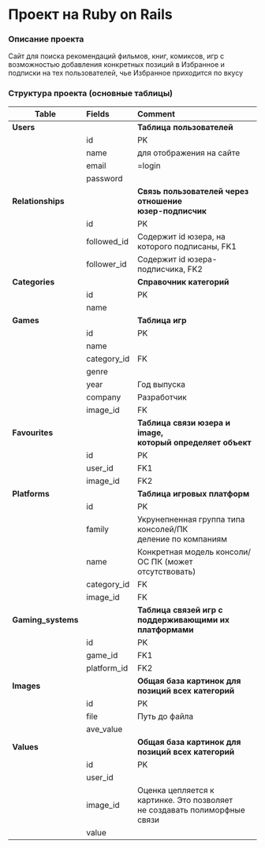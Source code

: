 Проект на Ruby on Rails
=======================
### Описание проекта
Сайт для поиска рекомендаций фильмов, книг, комиксов, игр с возможностью добавления конкретных позиций в Избранное и подписки на тех пользователей, чье Избранное приходится по вкусу 
### Структура проекта (основные таблицы)
| Table          | Fields              | Comment                  |
| ---------------|:--------------------|:-------------------------|
| **Users**      |                     | **Таблица пользователей**|
|                | id                  | PK                       |
|                | name                | для отображения на сайте |
|                | email               | =login                   |
|                | password            ||
| **Relationships** ||**Связь пользователей через отношение<br> юзер-подписчик** |
|                | id                  | PK                                      |
|                | followed_id | Содержит id юзера, на которого подписаны, FK1   |
|                | follower_id | Содержит id юзера-подписчика, FK2               |
| **Categories** |                     |**Справочник категорий**  |
|                | id                  | PK                       |
|                | name                |                          |
| **Games**      |                     | **Таблица игр**          |
|                | id                  | PK                       |
|                | name                |                          |
|                | category_id         | FK                       |
|                | genre               |                          |
|                | year                | Год выпуска              |
|                | company             | Разработчик              |
|                | image_id            | FK                       |
| **Favourites** |                     | **Таблица связи юзера и image,<br> который определяет объект**  |
|                | id                  | PK                       |
|                | user_id             | FK1                      |
|                | image_id            | FK2                      |
| **Platforms**  |                     | **Таблица игровых платформ**                                   |
|                | id                  | PK                       |
|                | family              | Укрунепненная группа типа консолей/ПК<br> деление по компаниям |
|                | name                | Конкретная модель консоли/ОС ПК (может отсутствовать)          |
|                | category_id         | FK                       |
|                | image_id            | FK                       |
| **Gaming_systems** |                 | **Таблица связей игр с<br> поддерживающими их платформами**    |
|                | id                  | PK                       |
|                | game_id             | FK1                      |
|                | platform_id         | FK2                      |
| **Images** || **Общая база картинок для позиций всех категорий**|
|                | id                  | PK                       |
|                | file                | Путь до файла            |
|                | ave_value           |                          |
| **Values** || **Общая база картинок для позиций всех категорий**|
|                | id                  | PK                       |
|                | user_id             |                          |
|                | image_id            | Оценка цепляется к картинке. Это позволяет<br> не создавать полиморфные связи|
|                | value               |                          |
